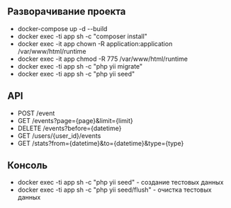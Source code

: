 ## Разворачивание проекта
- docker-compose up -d --build
- docker exec -ti app sh -c "composer install"
- docker exec -it app chown -R application:application /var/www/html/runtime
- docker exec -it app chmod -R 775 /var/www/html/runtime
- docker exec -ti app sh -c "php yii migrate"
- docker exec -ti app sh -c "php yii seed"

## API
- POST /event
- GET /events?page={page}&limit={limit}
- DELETE /events?before={datetime}
- GET /users/{user_id}/events
- GET /stats?from={datetime}&to={datetime}&type={type}

## Консоль
- docker exec -ti app sh -c "php yii seed" - создание тестовых данных
- docker exec -ti app sh -c "php yii seed/flush" - очистка тестовых данных